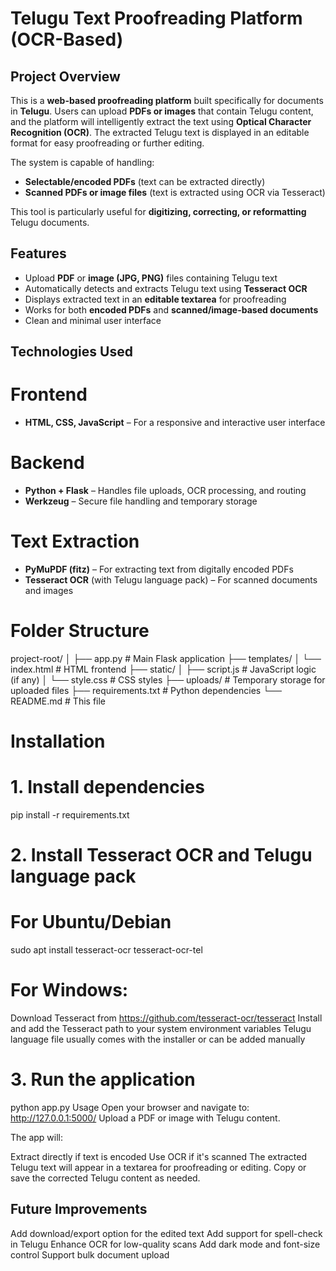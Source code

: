 #  Telugu Text Proofreading Platform (OCR-Based)

## Project Overview

This is a **web-based proofreading platform** built specifically for documents in **Telugu**. Users can upload **PDFs or images** that contain Telugu content, and the platform will intelligently extract the text using **Optical Character Recognition (OCR)**. The extracted Telugu text is displayed in an editable format for easy proofreading or further editing.

The system is capable of handling:
- **Selectable/encoded PDFs** (text can be extracted directly)
- **Scanned PDFs or image files** (text is extracted using OCR via Tesseract)

This tool is particularly useful for **digitizing, correcting, or reformatting** Telugu documents.



##  Features

-  Upload **PDF** or **image (JPG, PNG)** files containing Telugu text
-  Automatically detects and extracts Telugu text using **Tesseract OCR**
-  Displays extracted text in an **editable textarea** for proofreading
-  Works for both **encoded PDFs** and **scanned/image-based documents**
-  Clean and minimal user interface



##  Technologies Used

# Frontend
- **HTML, CSS, JavaScript** – For a responsive and interactive user interface

#  Backend
- **Python + Flask** – Handles file uploads, OCR processing, and routing
- **Werkzeug** – Secure file handling and temporary storage

#  Text Extraction
- **PyMuPDF (fitz)** – For extracting text from digitally encoded PDFs
- **Tesseract OCR** (with Telugu language pack) – For scanned documents and images


# Folder Structure

project-root/
│
├── app.py # Main Flask application
├── templates/
│ └── index.html # HTML frontend
├── static/
│ ├── script.js # JavaScript logic (if any)
│ └── style.css # CSS styles
├── uploads/ # Temporary storage for uploaded files
├── requirements.txt # Python dependencies
└── README.md # This file



#  Installation

# 1. Install dependencies
pip install -r requirements.txt

# 2. Install Tesseract OCR and Telugu language pack

# For Ubuntu/Debian
sudo apt install tesseract-ocr tesseract-ocr-tel

# For Windows:
Download Tesseract from https://github.com/tesseract-ocr/tesseract
Install and add the Tesseract path to your system environment variables
Telugu language file usually comes with the installer or can be added manually

# 3. Run the application
python app.py
 Usage
Open your browser and navigate to: http://127.0.0.1:5000/
Upload a PDF or image with Telugu content.

The app will:

Extract directly if text is encoded
Use OCR if it's scanned
The extracted Telugu text will appear in a textarea for proofreading or editing.
Copy or save the corrected Telugu content as needed.

## Future Improvements

 Add download/export option for the edited text
 Add support for spell-check in Telugu
 Enhance OCR for low-quality scans
 Add dark mode and font-size control
 Support bulk document upload
